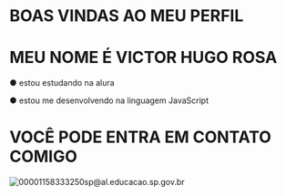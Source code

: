 # BOAS VINDAS AO MEU PERFIL 
# MEU NOME É VICTOR HUGO ROSA 
● estou estudando na alura

● estou me desenvolvendo na linguagem JavaScript
# VOCÊ PODE ENTRA EM CONTATO COMIGO 

![00001158333250sp@al.educacao.sp.gov.br](link)
